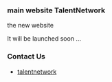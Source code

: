 ### main website TalentNetwork

the new website

It will be launched soon ...


### Contact Us

- [talentnetwork](https://talentnetwork.ir)